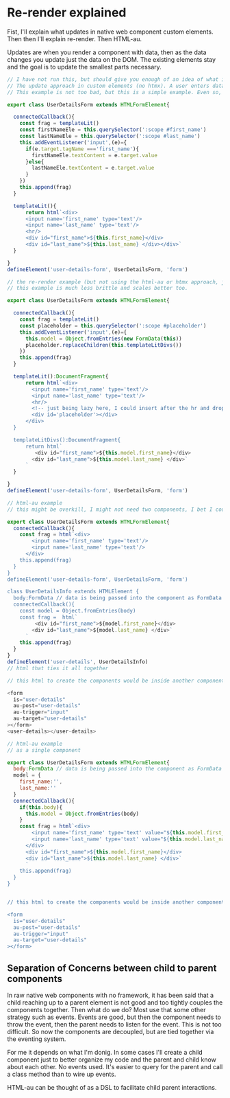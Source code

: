 
# Re-render explained

Fist, I'll explain what updates in native web component custom elements. Then then I'll explain re-render. Then HTML-au.

Updates are when you render a component with data, then as the data changes you update just the data on the DOM. The existing elements stay and the goal is to update the smallest parts necessary.

``` js
// I have not run this, but should give you enough of an idea of what is going on.
// The update approach in custom elements (no htmx). A user enters data into the form, then the user sees their input in the divs below. 
// This example is not too bad, but this is a simple example. Even so, few things could go wrong like misspelling selectors, ids, or input names. There are stratigies for this like using const first_name='first_name', but why, when we could just re-render the entire info template.

export class UserDetailsForm extends HTMLFormElement{

  connectedCallback(){
    const frag = templateLit()
    const firstNameEle = this.querySelector(':scope #first_name')
    const lastNameEle = this.querySelector(':scope #last_name')
    this.addEventListener('input',(e)={
      if(e.target.tagName ==='first_name'){
        firstNameEle.textContent = e.target.value
      }else{
        lastNameEle.textContent = e.target.value
      }
    })
    this.append(frag)
  }

  templateLit(){
      return html`<div>
      <input name='first_name' type='text'/>
      <input name='last_name' type='text'/>
      <hr/>
      <div id="first_name">${this.first_name}</div>
      <div id="last_name">${this.last_name} </div></div>`
  }

}
defineElement('user-details-form', UserDetailsForm, 'form')
```

``` js
// the re-render example (but not using the html-au or htmx approach, just giving an example of re-rendering vs. updates in custom elements. But as you can see even this approach is not ideal. And that is what html-au hopes to bring to the table.)
// this example is much less brittle and scales better too.

export class UserDetailsForm extends HTMLFormElement{

  connectedCallback(){
    const frag = templateLit()
    const placeholder = this.querySelector(':scope #placeholder')
    this.addEventListener('input',(e)={
      this.model = Object.fromEntries(new FormData(this))
      placeholder.replaceChildren(this.templateLitDivs())
    })
    this.append(frag)
  }

  templateLit():DocumentFragment{
      return html`<div>
        <input name='first_name' type='text'/>
        <input name='last_name' type='text'/>
        <hr/>
        <!-- just being lazy here, I could insert after the hr and drop a div.-->
        <div id='placeholder'></div>
      </div>
  }

  templateLitDivs():DocumentFragment{
      return html`
         <div id="first_name">${this.model.first_name}</div>
        <div id="last_name">${this.model.last_name} </div>`
      `
  }

}
defineElement('user-details-form', UserDetailsForm, 'form')
```

``` js
// html-au example
// this might be overkill, I might not need two components, I bet I could just re-render the whole form with a little extra work. This is a good two component example then.

export class UserDetailsForm extends HTMLFormElement{
  connectedCallback(){
    const frag = html`<div>
        <input name='first_name' type='text'/>
        <input name='last_name' type='text'/>
      </div>
    this.append(frag)
  }
}
defineElement('user-details-form', UserDetailsForm, 'form')

class UserDetailsInfo extends HTMLElement {
  body:FormData // data is being passed into the component as FormData
  connectedCallback(){
    const model = Object.fromEntries(body)
    const frag =  html`
         <div id="first_name">${model.first_name}</div>
        <div id="last_name">${model.last_name} </div>`
      `
    this.append(frag)
  }
}
defineElement('user-details', UserDetailsInfo)
// html that ties it all together

// this html to create the components would be inside another component, or could be any html on the page.

<form
  is="user-details"
  au-post="user-details"
  au-trigger="input"
  au-target="user-details"
></form>
<user-details></user-details>
```



``` js
// html-au example
// as a single component 

export class UserDetailsForm extends HTMLFormElement{
  body:FormData // data is being passed into the component as FormData
  model = {
    first_name:'',
    last_name:''
  }
  connectedCallback(){
    if(this.body){
      this.model = Object.fromEntries(body)
    }
    const frag = html`<div>
        <input name='first_name' type='text' value="${this.model.first_name}"/>
        <input name='last_name' type='text' value="${this.model.last_name}"/>
      </div>
      <div id="first_name">${this.model.first_name}</div>
      <div id="last_name">${this.model.last_name} </div>`
      `
    this.append(frag)
  }
}


// this html to create the components would be inside another component, or could be any html on the page.

<form
  is="user-details"
  au-post="user-details"
  au-trigger="input"
  au-target="user-details"
></form>
```


## Separation of Concerns between child to parent components

In raw native web components with no framework, it has been said that a child reaching up to a parent element is not good and too tightly couples the components together.  Then what do we do?  Most use that some other strategy such as events. Events are good, but then the component needs to throw the event, then the parent needs to listen for the event. This is not too difficult. So now the components are decoupled, but are tied together via the eventing system.

For me it depends on what I'm donig. In some cases I'll create a child component just to better organize my code and the parent and child know about each other. No events used. It's easier to query for the parent and call a class method than to wire up events.

HTML-au can be thought of as a DSL to facilitate child parent interactions. 

